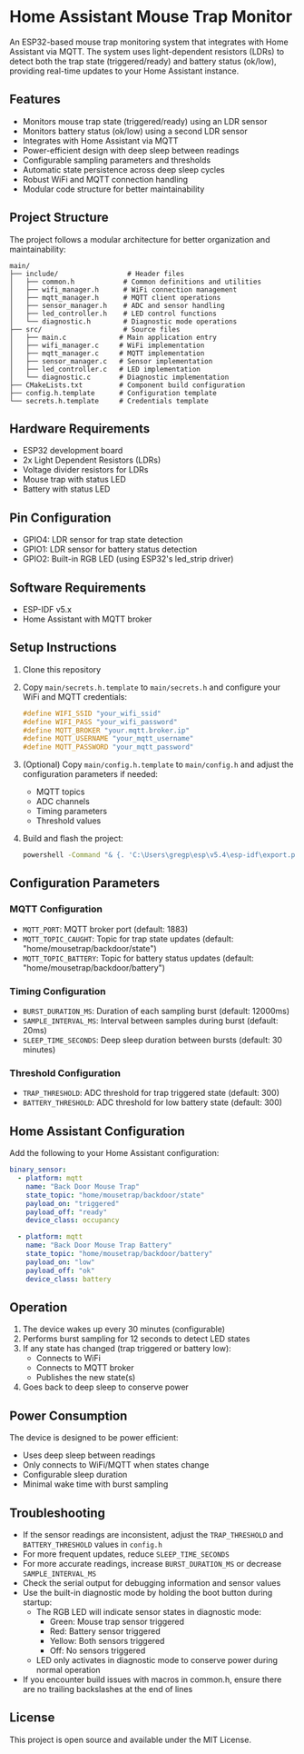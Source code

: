 # Home Assistant Mouse Trap Monitor

An ESP32-based mouse trap monitoring system that integrates with Home Assistant via MQTT. The system uses light-dependent resistors (LDRs) to detect both the trap state (triggered/ready) and battery status (ok/low), providing real-time updates to your Home Assistant instance.

## Features

- Monitors mouse trap state (triggered/ready) using an LDR sensor
- Monitors battery status (ok/low) using a second LDR sensor
- Integrates with Home Assistant via MQTT
- Power-efficient design with deep sleep between readings
- Configurable sampling parameters and thresholds
- Automatic state persistence across deep sleep cycles
- Robust WiFi and MQTT connection handling
- Modular code structure for better maintainability

## Project Structure

The project follows a modular architecture for better organization and maintainability:

```
main/
├── include/                 # Header files
│   ├── common.h            # Common definitions and utilities
│   ├── wifi_manager.h      # WiFi connection management
│   ├── mqtt_manager.h      # MQTT client operations
│   ├── sensor_manager.h    # ADC and sensor handling
│   ├── led_controller.h    # LED control functions
│   └── diagnostic.h        # Diagnostic mode operations
├── src/                    # Source files
│   ├── main.c             # Main application entry
│   ├── wifi_manager.c     # WiFi implementation
│   ├── mqtt_manager.c     # MQTT implementation
│   ├── sensor_manager.c   # Sensor implementation
│   ├── led_controller.c   # LED implementation
│   └── diagnostic.c       # Diagnostic implementation
├── CMakeLists.txt         # Component build configuration
├── config.h.template      # Configuration template
└── secrets.h.template     # Credentials template
```

## Hardware Requirements

- ESP32 development board
- 2x Light Dependent Resistors (LDRs)
- Voltage divider resistors for LDRs
- Mouse trap with status LED
- Battery with status LED

## Pin Configuration

- GPIO4: LDR sensor for trap state detection
- GPIO1: LDR sensor for battery status detection
- GPIO2: Built-in RGB LED (using ESP32's led_strip driver)

## Software Requirements

- ESP-IDF v5.x
- Home Assistant with MQTT broker

## Setup Instructions

1. Clone this repository
2. Copy `main/secrets.h.template` to `main/secrets.h` and configure your WiFi and MQTT credentials:
   ```c
   #define WIFI_SSID "your_wifi_ssid"
   #define WIFI_PASS "your_wifi_password"
   #define MQTT_BROKER "your.mqtt.broker.ip"
   #define MQTT_USERNAME "your_mqtt_username"
   #define MQTT_PASSWORD "your_mqtt_password"
   ```

3. (Optional) Copy `main/config.h.template` to `main/config.h` and adjust the configuration parameters if needed:
   - MQTT topics
   - ADC channels
   - Timing parameters
   - Threshold values

4. Build and flash the project:
   ```bash
   powershell -Command "& {. 'C:\Users\gregp\esp\v5.4\esp-idf\export.ps1'; idf.py build}"
   ```

## Configuration Parameters

### MQTT Configuration
- `MQTT_PORT`: MQTT broker port (default: 1883)
- `MQTT_TOPIC_CAUGHT`: Topic for trap state updates (default: "home/mousetrap/backdoor/state")
- `MQTT_TOPIC_BATTERY`: Topic for battery status updates (default: "home/mousetrap/backdoor/battery")

### Timing Configuration
- `BURST_DURATION_MS`: Duration of each sampling burst (default: 12000ms)
- `SAMPLE_INTERVAL_MS`: Interval between samples during burst (default: 20ms)
- `SLEEP_TIME_SECONDS`: Deep sleep duration between bursts (default: 30 minutes)

### Threshold Configuration
- `TRAP_THRESHOLD`: ADC threshold for trap triggered state (default: 300)
- `BATTERY_THRESHOLD`: ADC threshold for low battery state (default: 300)

## Home Assistant Configuration

Add the following to your Home Assistant configuration:

```yaml
binary_sensor:
  - platform: mqtt
    name: "Back Door Mouse Trap"
    state_topic: "home/mousetrap/backdoor/state"
    payload_on: "triggered"
    payload_off: "ready"
    device_class: occupancy

  - platform: mqtt
    name: "Back Door Mouse Trap Battery"
    state_topic: "home/mousetrap/backdoor/battery"
    payload_on: "low"
    payload_off: "ok"
    device_class: battery
```

## Operation

1. The device wakes up every 30 minutes (configurable)
2. Performs burst sampling for 12 seconds to detect LED states
3. If any state has changed (trap triggered or battery low):
   - Connects to WiFi
   - Connects to MQTT broker
   - Publishes the new state(s)
4. Goes back to deep sleep to conserve power

## Power Consumption

The device is designed to be power efficient:
- Uses deep sleep between readings
- Only connects to WiFi/MQTT when states change
- Configurable sleep duration
- Minimal wake time with burst sampling

## Troubleshooting

- If the sensor readings are inconsistent, adjust the `TRAP_THRESHOLD` and `BATTERY_THRESHOLD` values in `config.h`
- For more frequent updates, reduce `SLEEP_TIME_SECONDS`
- For more accurate readings, increase `BURST_DURATION_MS` or decrease `SAMPLE_INTERVAL_MS`
- Check the serial output for debugging information and sensor values
- Use the built-in diagnostic mode by holding the boot button during startup:
  - The RGB LED will indicate sensor states in diagnostic mode:
    - Green: Mouse trap sensor triggered
    - Red: Battery sensor triggered
    - Yellow: Both sensors triggered
    - Off: No sensors triggered
  - LED only activates in diagnostic mode to conserve power during normal operation
- If you encounter build issues with macros in common.h, ensure there are no trailing backslashes at the end of lines

## License

This project is open source and available under the MIT License.
